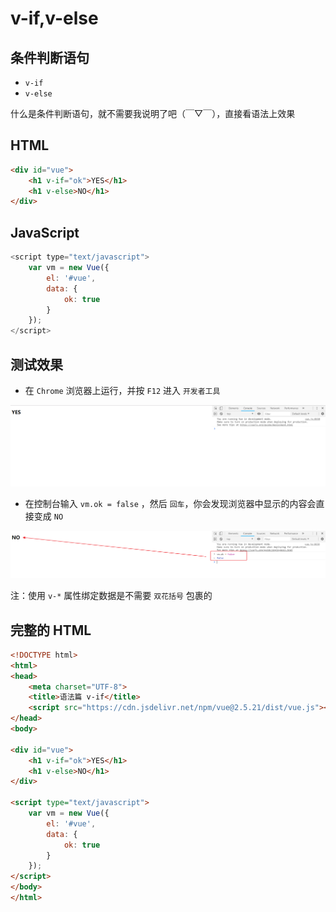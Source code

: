 # v-if,v-else

## 条件判断语句

- `v-if`
- `v-else`

什么是条件判断语句，就不需要我说明了吧（￣▽￣），直接看语法上效果

## HTML

```html
<div id="vue">
    <h1 v-if="ok">YES</h1>
    <h1 v-else>NO</h1>
</div>
```

## JavaScript

```javascript
<script type="text/javascript">
    var vm = new Vue({
        el: '#vue',
        data: {
            ok: true
        }
    });
</script>
```

## 测试效果

- 在 `Chrome` 浏览器上运行，并按 `F12` 进入 `开发者工具`

![img](./img/Lusifer_20181218033118.png)

- 在控制台输入 `vm.ok = false` ，然后 `回车`，你会发现浏览器中显示的内容会直接变成 `NO`

![img](./img/Lusifer_20181218033338.png)

注：使用 `v-*` 属性绑定数据是不需要 `双花括号` 包裹的

## 完整的 HTML

```html
<!DOCTYPE html>
<html>
<head>
    <meta charset="UTF-8">
    <title>语法篇 v-if</title>
    <script src="https://cdn.jsdelivr.net/npm/vue@2.5.21/dist/vue.js"></script>
</head>
<body>

<div id="vue">
    <h1 v-if="ok">YES</h1>
    <h1 v-else>NO</h1>
</div>

<script type="text/javascript">
    var vm = new Vue({
        el: '#vue',
        data: {
            ok: true
        }
    });
</script>
</body>
</html>
```